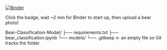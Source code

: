 [![Binder](https://mybinder.org/badge_logo.svg)](https://mybinder.org/v2/gh/abbas112/Bear-Classification-Model/HEAD?labpath=bear_classification.ipynb)

Click the badge, wait ~2 min for Binder to start up, then upload a bear photo!

Bear-Classification-Model/
├── requirements.txt
├── bear_classification.ipynb
└── models/
    └── .gitkeep      ← an empty file so Git tracks the folder
